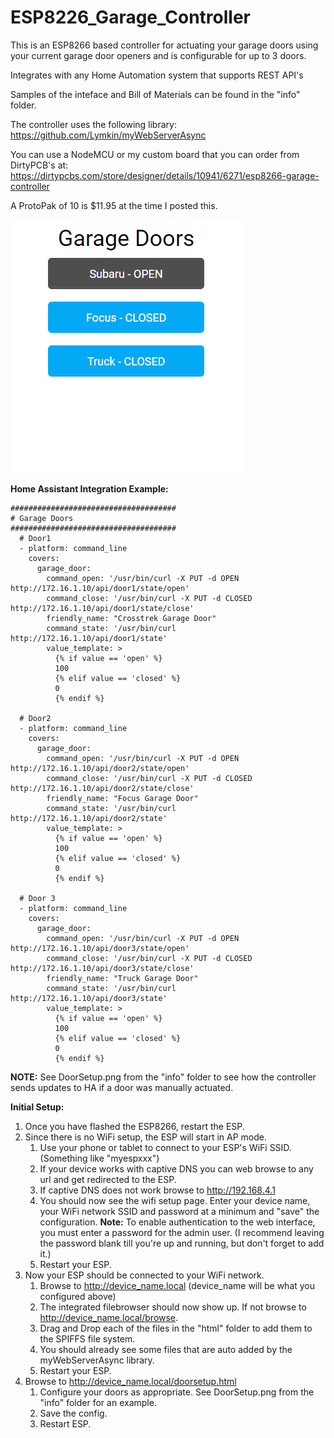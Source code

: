 # ESP8226_Garage_Controller

This is an ESP8266 based controller for actuating your garage doors using your current garage
door openers and is configurable for up to 3 doors.

Integrates with any Home Automation system that supports REST API's

Samples of the inteface and Bill of Materials can be found in the "info" folder.

The controller uses the following library: https://github.com/Lymkin/myWebServerAsync

You can use a NodeMCU or my custom board that you can order from DirtyPCB's at:
https://dirtypcbs.com/store/designer/details/10941/6271/esp8266-garage-controller

A ProtoPak of 10 is $11.95 at the time I posted this.

![Web Front End](info/OneDoorOpen.png)

**Home Assistant Integration Example:**

```
#####################################
# Garage Doors
#####################################
  # Door1
  - platform: command_line
    covers:
      garage_door:
        command_open: '/usr/bin/curl -X PUT -d OPEN http://172.16.1.10/api/door1/state/open'
        command_close: '/usr/bin/curl -X PUT -d CLOSED http://172.16.1.10/api/door1/state/close'
        friendly_name: "Crosstrek Garage Door"
        command_state: '/usr/bin/curl http://172.16.1.10/api/door1/state'
        value_template: >
          {% if value == 'open' %}
          100
          {% elif value == 'closed' %}
          0
          {% endif %}

  # Door2
  - platform: command_line
    covers:
      garage_door:
        command_open: '/usr/bin/curl -X PUT -d OPEN http://172.16.1.10/api/door2/state/open'
        command_close: '/usr/bin/curl -X PUT -d CLOSED http://172.16.1.10/api/door2/state/close'
        friendly_name: "Focus Garage Door"
        command_state: '/usr/bin/curl http://172.16.1.10/api/door2/state'
        value_template: >
          {% if value == 'open' %}
          100
          {% elif value == 'closed' %}
          0
          {% endif %}
  
  # Door 3
  - platform: command_line
    covers:
      garage_door:
        command_open: '/usr/bin/curl -X PUT -d OPEN http://172.16.1.10/api/door3/state/open'
        command_close: '/usr/bin/curl -X PUT -d CLOSED http://172.16.1.10/api/door3/state/close'
        friendly_name: "Truck Garage Door"
        command_state: '/usr/bin/curl http://172.16.1.10/api/door3/state'
        value_template: >
          {% if value == 'open' %}
          100
          {% elif value == 'closed' %}
          0
          {% endif %}
```
**NOTE:** See DoorSetup.png from the "info" folder to see how the controller sends updates to HA if a door was manually actuated.

**Initial Setup:**

1. Once you have flashed the ESP8266, restart the ESP.
1. Since there is no WiFi setup, the ESP will start in AP mode.
    1. Use your phone or tablet to connect to your ESP's WiFi SSID. (Something like "myespxxx")
    1. If your device works with captive DNS you can web browse to any url and get redirected to the ESP.
    1. If captive DNS does not work browse to http://192.168.4.1
    1. You should now see the wifi setup page. Enter your device name, your WiFi network SSID and password
       at a minimum and "save" the configuration.
       **Note:** To enable authentication to the web interface, you must enter a password for the admin user. (I recommend leaving the password blank till you're up and running, but don't forget to add it.)
    1. Restart your ESP.
1. Now your ESP should be connected to your WiFi network.
    1. Browse to http://device_name.local  (device_name will be what you configured above)
    1. The integrated filebrowser should now show up.  If not browse to http://device_name.local/browse.
    1. Drag and Drop each of the files in the "html" folder to add them to the SPIFFS file system.
    1. You should already see some files that are auto added by the myWebServerAsync library.
    1. Restart your ESP.
1. Browse to http://device_name.local/doorsetup.html
    1. Configure your doors as appropriate. See DoorSetup.png from the "info" folder for an example.
    1. Save the config.
    1. Restart ESP.

